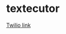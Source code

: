 # textecutor

[Twilio link](https://www.twilio.com/docs/sms/quickstart/python#receive-and-reply-to-inbound-sms-messages-with-flask)
